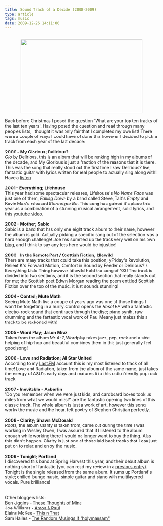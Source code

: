 ```yaml
---
title: Sound Track of a Decade (2000-2009)
type: article
tags: music
date: 2009-12-26 14:11:00
---
```


<div class="separator" style="clear:both;text-align:center;"><br /></div><div class="separator" style="clear:both;text-align:center;"><a href="http://img30.imageshack.us/img30/5366/audiotechnicaatha900ti.jpg" style="margin-left:1em;margin-right:1em;"><img border="0" height="243" src="http://img30.imageshack.us/img30/5366/audiotechnicaatha900ti.jpg" width="400" /></a><br /></div><br />Back before Christmas I posed the question 'What are your top ten tracks of the last ten years'.  Having posed the question and read through many peoples lists, I thought it was only fair that I completed my own list!  There were a couple of ways I could have of  done this however I decided to pick a track from each year of the last decade:<br /><br /><b>2000 - My Glorious; Delirious?</b><br /><i>Glo</i> by Delirious, this is an album that will be ranking high in my albums of the decade, and My Glorious is just a fraction of the reasons that it is there.  This was the song that really stood out the first time I saw Delirious? live, fantastic guitar with lyrics written for real people to actually sing along with! Have a <a href="https://www.youtube.com/watch?v=2TWmFQ6LPEI">listen</a><br /><br /><b>2001 - Everything; Lifehouse</b><br />This year had some spectacular releases, Lifehouse's <i>No Name Face</i> was just one of them, <i>Falling Down</i> by a band called Steve, Tait's <i>Empty</i> and Kevin Max's released <i>Stereotype Be</i>.  This song has gained it's place this year as a combination of a stunning musical arrangement, solid lyrics, and this <a href="https://www.youtube.com/watch?v=cyheJ480LYA">youtube video</a>.<br /><br /><b>2002 - Mother; Sabio</b><br />Sabio is a band that has only one eight track album to their name, however the album is gold.  Actually picking a specific song out of the selection was a hard enough challenge!  Joe has summed up the track very well on his own <a href="http://amos-and-paul.blogspot.com/2008/12/joes-soundtrack-of-2008-part-one.html">blog</a>, and I think to say any less here would be injustice!<br /><br /><b>2003 - In the Remote Part / Scottish Fiction; Idlewild</b><br />There are many tracks that could take this position; yFriday's Revolution, Relient K's Forward Motion, Comfort in Sound by Feeder or Delirious?'s Everything Little Thing however Idlewild hold the song of '03!  The track is divided into two sections, and it is the second section that really stands out for me; the Scottish poet Edwin Morgan reading the poem entitled Scottish Fiction over the top of the music, it just sounds stunning!<br /><br /><b>2004 - Control; Mute Math</b><br />Seeing Mute Math live a couple of years ago was one of those things I won't be forgetting in a hurry. Control opens the <i>Reset EP </i>with a fantastic electro-rock sound that continues through the disc; piano synth, raw drumming and the fantastic vocal work of Paul Meany just makes this a track to be reckoned with!<br /><br /><b>2005 - Word Play; Jason Mraz</b><br />Taken from the album <i>Mr A-Z</i>, Wordplay takes jazz, pop, rock and a side helping of hip-hop and beautiful combines them in this just generally feel good song!<br /><br /><b>2006 - Love and Radiation; All Star United</b><br />According to my <a href="http://last.fm/">Last.FM</a> account this is my most listened to track of all time!  Love and Radiation, taken from the album of the same name, just takes the energy of ASU's early days and matures it to this radio friendly pop rock track.<br /><br /><b>2007 - Inevitable - Anberlin</b><br />'Do you remember when we were just kids, and cardboard boxes took us miles from what we would miss?' are the fantastic opening two lines of this classic track.  The whole album is just a work of art, however this song works the music and the heart felt poetry of Stephen Christian perfectly.<br /><br /><b>2008 - Clarity; Shawn McDonald</b><br /><i>Roots</i>, the album Clarity is taken from, came out during the time I was working in Wesley Owen, I was assured that if I listened to the album enough while working there I would no longer want to buy the thing.  Alas this didn't happen.  Clarity is just one of those laid back tracks that I can just put on to relax and enjoy the music.<br /><br /><b>2009 - Tonight; Portland</b><br />I discovered this band at Spring Harvest this year, and their debut album is nothing short of fantastic (you can read my review in a <a href="http://jamesdoc.blogspot.com/2009/06/review-of-these-broken-hands-portland.html">previous entry</a>).  Tonight is the single released from the same album.  It sums up Portland's style; chilled lounge music, simple guitar and piano with multilayered vocals.  Pure brilliance!<br /><br /><a name='more'></a><br />Other bloggers lists:<br />Ben Jiggins - <a href="http://benbo-baggins.blogspot.com/">These Thoughts of Mine</a><br />Joe Williams - <a href="http://amos-and-paul.blogspot.com/">Amos &amp; Paul</a><br />Elaine McKee - <a href="http://elliemckee101.blogspot.com/2009/12/top-10-tracks-of-past-decade.html">This n That</a><br />Sam Hailes - <a href="http://holymansam.blogspot.com/2009/12/music-awards-2009_12.html">The Random Musings if "holymansam"</a><div class="blogger-post-footer"><img width='1' height='1' src='https://blogger.googleusercontent.com/tracker/31453821-1372659200731081884?l=www.jamesdoc.co.uk' alt='' /></div>
